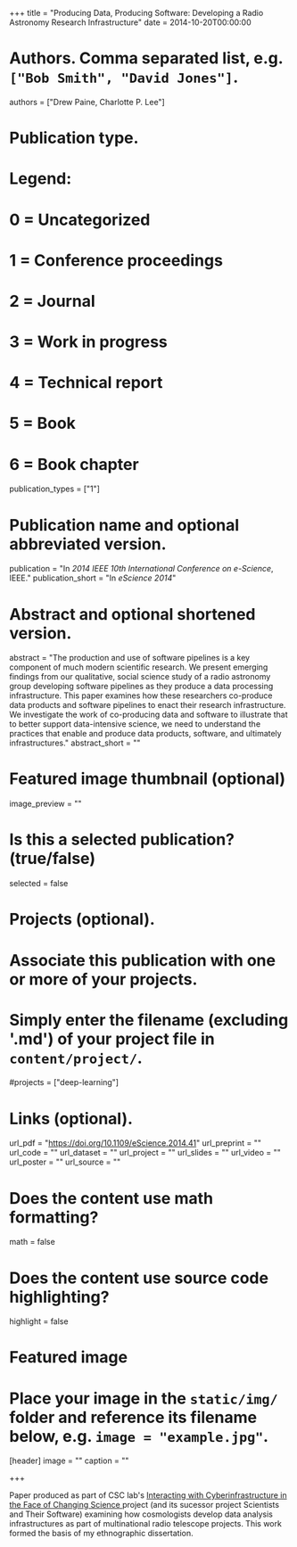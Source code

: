 +++
title = "Producing Data, Producing Software: Developing a Radio Astronomy Research Infrastructure"
date = 2014-10-20T00:00:00

# Authors. Comma separated list, e.g. `["Bob Smith", "David Jones"]`.
authors = ["Drew Paine, Charlotte P. Lee"]

# Publication type.
# Legend:
# 0 = Uncategorized
# 1 = Conference proceedings
# 2 = Journal
# 3 = Work in progress
# 4 = Technical report
# 5 = Book
# 6 = Book chapter
publication_types = ["1"]

# Publication name and optional abbreviated version.
publication = "In *2014 IEEE 10th International Conference on e-Science*, IEEE."
publication_short = "In *eScience 2014*"

# Abstract and optional shortened version.
abstract = "The production and use of software pipelines is a key component of much modern scientific research. We present emerging findings from our qualitative, social science study of a radio astronomy group developing software pipelines as they produce a data processing infrastructure. This paper examines how these researchers co-produce data products and software pipelines to enact their research infrastructure. We investigate the work of co-producing data and software to illustrate that to better support data-intensive science, we need to understand the practices that enable and produce data products, software, and ultimately infrastructures."
abstract_short = ""

# Featured image thumbnail (optional)
image_preview = ""

# Is this a selected publication? (true/false)
selected = false

# Projects (optional).
#   Associate this publication with one or more of your projects.
#   Simply enter the filename (excluding '.md') of your project file in `content/project/`.
#projects = ["deep-learning"]

# Links (optional).
url_pdf = "https://doi.org/10.1109/eScience.2014.41"
url_preprint = ""
url_code = ""
url_dataset = ""
url_project = ""
url_slides = ""
url_video = ""
url_poster = ""
url_source = ""

# Does the content use math formatting?
math = false

# Does the content use source code highlighting?
highlight = false

# Featured image
# Place your image in the `static/img/` folder and reference its filename below, e.g. `image = "example.jpg"`.
[header]
image = ""
caption = ""

+++

Paper produced as part of CSC lab's [Interacting with Cyberinfrastructure in the Face of Changing Science ](https://depts.washington.edu/csclab/projects/) project (and its sucessor project Scientists and Their Software) examining how cosmologists develop data analysis infrastructures as part of multinational radio telescope projects. This work formed the basis of my ethnographic dissertation.
